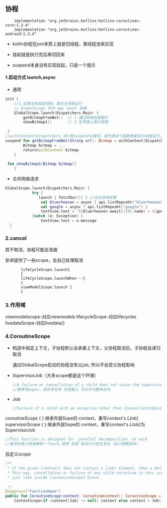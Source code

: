 ## 协程

```
    implementation "org.jetbrains.kotlinx:kotlinx-coroutines-core:1.3.4"
    implementation "org.jetbrains.kotlinx:kotlinx-coroutines-android:1.3.4"
```

- kotlin协程在jvm本质上就是切线程，靠线程池来实现

- 挂起就是执行完后再切回来

- suspend本身没有实现挂起，只是一个提示

#### 1.启动方式 launch,async

- 通常

```kotlin
init {
	//1.如果没有指定线程，就在主线程运行
    // GlobalScope 作为 app level 协程
    GlobalScope.launch(Dispatchers.Main) {
        getBitmapFromNet()  // 1.通过网络加载图片
        showBitmap1()       // 2.在界面上展示原图
     
 }
//withContext(Dispatchers.IO)和suspend关键词，就代表这个函数需要在IO线程运行。线程会自动切换
suspend fun getBitmapFromNet(String url): Bitmap = withContext(Dispatchers.IO) {
        Bitmap bitmap = ...
        return@withContext bitmap
    }
    
 fun showBitmap1(Bitmap bitmap){
    }
```

- 合并网络请求

```kotlin
GlobalScope.launch(Dispatchers.Main) { 
            try {
    		   launch { fetchDoc(1) } //无法获得结果
                val bluerheaven = async { api.listReposKt("bluerheaven") }
                val google = async { api.listReposKt("google") }
                textView.text = "${bluerheaven.await()[0].name} + ${google.await()[0].name}"
            }catch (e: Exception) {
                textView.text = e.message
  }
```

### 2.cancel

若不取消，协程可能会泄漏

安卓提供了一些scope，会自己处理取消

```
       lifeCycleScope.launch{
       }
       lifeCycleScope.launchWhen···{
       }
       viewModelScope.launch {
       }
```



### 3.作用域

viewmodelscope-对应viewmodels
lifecycleScope-对应lifecycles
livedataScope-对应livedata{}

### 4.CoroutineScope

- 构造中指定上下文，子协程默认会承袭上下文，父协程取消后，子协程会递归取消

  通过GlobalScope启动的协程没有父job,	所以不会受父协程影响

- SupervisorJob（大多scope都是这个环境）

  ```kotlin
  //A failure or cancellation of a child does not cause the supervisor job to fail and does not affect its other children
  //推荐用super，除非多任务 在逻辑上 可以作为整体对待
  ```

- Job 

  ```kotlin
  //Failure of a child with an exception other than [CancellationException] immediately cancels its parent and,consequently, all its other children
  ```

coroutineScope {  } 继承外层Sope的 context，重写context's [Job]
 supervisorScope {  } 继承外层Sope的 context，重写context's [Job]为 SupervisorJob

```kotlin
//This function is designed for _parallel decomposition_ of work
//重写的意义用来解构一个work,使得 协程 取消行为发生变化（自己理解这样） 
```

自定义scope

```kotlin
/**
 * If the given [context] does not contain a [Job] element, then a default `Job()` is created.
 * This way, cancellation or failure of any child coroutine in this scope cancels all the other children,
 * just like inside [coroutineScope] block.
			
 */
@Suppress("FunctionName")
public fun CoroutineScope(context: CoroutineContext): CoroutineScope =
    ContextScope(if (context[Job] != null) context else context + Job())
```


